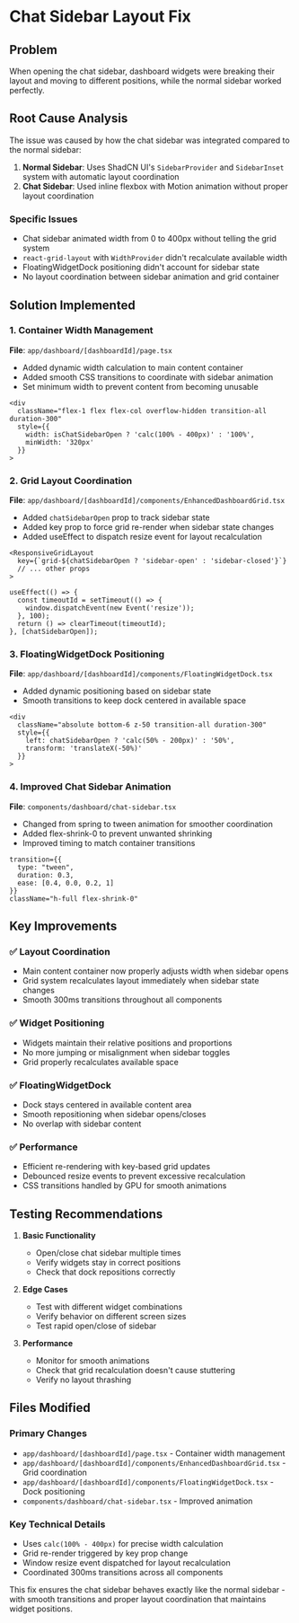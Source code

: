 # Chat Sidebar Layout Fix

## Problem
When opening the chat sidebar, dashboard widgets were breaking their layout and moving to different positions, while the normal sidebar worked perfectly.

## Root Cause Analysis
The issue was caused by how the chat sidebar was integrated compared to the normal sidebar:

1. **Normal Sidebar**: Uses ShadCN UI's `SidebarProvider` and `SidebarInset` system with automatic layout coordination
2. **Chat Sidebar**: Used inline flexbox with Motion animation without proper layout coordination

### Specific Issues
- Chat sidebar animated width from 0 to 400px without telling the grid system
- `react-grid-layout` with `WidthProvider` didn't recalculate available width
- FloatingWidgetDock positioning didn't account for sidebar state
- No layout coordination between sidebar animation and grid container

## Solution Implemented

### 1. **Container Width Management**
**File**: `app/dashboard/[dashboardId]/page.tsx`
- Added dynamic width calculation to main content container
- Added smooth CSS transitions to coordinate with sidebar animation
- Set minimum width to prevent content from becoming unusable

```tsx
<div 
  className="flex-1 flex flex-col overflow-hidden transition-all duration-300"
  style={{ 
    width: isChatSidebarOpen ? 'calc(100% - 400px)' : '100%',
    minWidth: '320px'
  }}
>
```

### 2. **Grid Layout Coordination**
**File**: `app/dashboard/[dashboardId]/components/EnhancedDashboardGrid.tsx`
- Added `chatSidebarOpen` prop to track sidebar state
- Added key prop to force grid re-render when sidebar state changes
- Added useEffect to dispatch resize event for layout recalculation

```tsx
<ResponsiveGridLayout
  key={`grid-${chatSidebarOpen ? 'sidebar-open' : 'sidebar-closed'}`}
  // ... other props
>

useEffect(() => {
  const timeoutId = setTimeout(() => {
    window.dispatchEvent(new Event('resize'));
  }, 100);
  return () => clearTimeout(timeoutId);
}, [chatSidebarOpen]);
```

### 3. **FloatingWidgetDock Positioning**
**File**: `app/dashboard/[dashboardId]/components/FloatingWidgetDock.tsx`
- Added dynamic positioning based on sidebar state
- Smooth transitions to keep dock centered in available space

```tsx
<div 
  className="absolute bottom-6 z-50 transition-all duration-300"
  style={{
    left: chatSidebarOpen ? 'calc(50% - 200px)' : '50%',
    transform: 'translateX(-50%)'
  }}
>
```

### 4. **Improved Chat Sidebar Animation**
**File**: `components/dashboard/chat-sidebar.tsx`
- Changed from spring to tween animation for smoother coordination
- Added flex-shrink-0 to prevent unwanted shrinking
- Improved timing to match container transitions

```tsx
transition={{ 
  type: "tween", 
  duration: 0.3, 
  ease: [0.4, 0.0, 0.2, 1]
}}
className="h-full flex-shrink-0"
```

## Key Improvements

### ✅ **Layout Coordination**
- Main content container now properly adjusts width when sidebar opens
- Grid system recalculates layout immediately when sidebar state changes
- Smooth 300ms transitions throughout all components

### ✅ **Widget Positioning**
- Widgets maintain their relative positions and proportions
- No more jumping or misalignment when sidebar toggles
- Grid properly recalculates available space

### ✅ **FloatingWidgetDock**
- Dock stays centered in available content area
- Smooth repositioning when sidebar opens/closes
- No overlap with sidebar content

### ✅ **Performance**
- Efficient re-rendering with key-based grid updates
- Debounced resize events to prevent excessive recalculation
- CSS transitions handled by GPU for smooth animations

## Testing Recommendations

1. **Basic Functionality**
   - Open/close chat sidebar multiple times
   - Verify widgets stay in correct positions
   - Check that dock repositions correctly

2. **Edge Cases**
   - Test with different widget combinations
   - Verify behavior on different screen sizes
   - Test rapid open/close of sidebar

3. **Performance**
   - Monitor for smooth animations
   - Check that grid recalculation doesn't cause stuttering
   - Verify no layout thrashing

## Files Modified

### Primary Changes
- `app/dashboard/[dashboardId]/page.tsx` - Container width management
- `app/dashboard/[dashboardId]/components/EnhancedDashboardGrid.tsx` - Grid coordination
- `app/dashboard/[dashboardId]/components/FloatingWidgetDock.tsx` - Dock positioning
- `components/dashboard/chat-sidebar.tsx` - Improved animation

### Key Technical Details
- Uses `calc(100% - 400px)` for precise width calculation
- Grid re-render triggered by key prop change
- Window resize event dispatched for layout recalculation
- Coordinated 300ms transitions across all components

This fix ensures the chat sidebar behaves exactly like the normal sidebar - with smooth transitions and proper layout coordination that maintains widget positions.